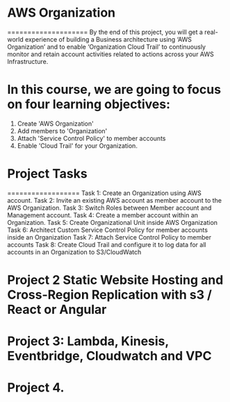 # AWS Organization
====================
By the end of this project, you will get a real-world experience of building a Business architecture using ‘AWS Organization’ and to enable ‘Organization Cloud Trail’ to continuously monitor and retain account activities related to actions across your AWS Infrastructure.

# In this course, we are going to focus on four learning objectives:
1. Create 'AWS Organization'
2. Add members to 'Organization'
3. Attach 'Service Control Policy'  to member accounts
4. Enable 'Cloud Trail' for your Organization.

# Project Tasks
==================
Task 1: Create an Organization using AWS account.
Task 2: Invite an existing AWS account as member account to the AWS Organization.
Task 3: Switch Roles between Member account and Management account.
Task 4: Create a member account within an Organization.
Task 5: Create Organizational Unit inside AWS Organization
Task 6: Architect Custom Service Control Policy for member accounts inside an Organization
Task 7: Attach Service Control Policy to member accounts
Task 8: Create Cloud Trail and configure it to log data for all accounts in an Organization to S3/CloudWatch 


# Project 2 Static Website Hosting and Cross-Region Replication with s3 / React or Angular
# Project 3: Lambda, Kinesis, Eventbridge, Cloudwatch and VPC
# Project 4. 



